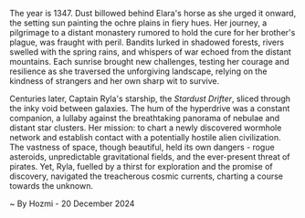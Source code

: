 
The year is 1347.  Dust billowed behind Elara's horse as she urged it onward, the setting sun painting the ochre plains in fiery hues.  Her journey, a pilgrimage to a distant monastery rumored to hold the cure for her brother's plague, was fraught with peril.  Bandits lurked in shadowed forests, rivers swelled with the spring rains, and whispers of war echoed from the distant mountains.  Each sunrise brought new challenges, testing her courage and resilience as she traversed the unforgiving landscape, relying on the kindness of strangers and her own sharp wit to survive.

Centuries later, Captain Ryla's starship, the *Stardust Drifter*, sliced through the inky void between galaxies.  The hum of the hyperdrive was a constant companion, a lullaby against the breathtaking panorama of nebulae and distant star clusters. Her mission: to chart a newly discovered wormhole network and establish contact with a potentially hostile alien civilization.  The vastness of space, though beautiful, held its own dangers - rogue asteroids, unpredictable gravitational fields, and the ever-present threat of pirates.  Yet, Ryla, fuelled by a thirst for exploration and the promise of discovery, navigated the treacherous cosmic currents, charting a course towards the unknown.

~ By Hozmi - 20 December 2024
